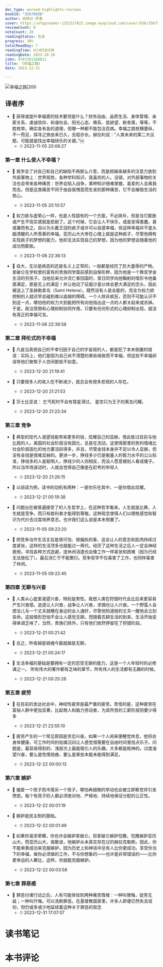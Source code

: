 ```yaml
---
doc_type: weread-highlights-reviews
bookId: "35679936"
author: 伯特兰·罗素
cover: https://wfqqreader-1252317822.image.myqcloud.com/cover/936/35679936/t7_35679936.jpg
reviewCount: 0
noteCount: 20
readingStatus: 在读
progress: 38%
totalReadDay: 7
readingTime: 0小时50分钟
readingDate: 2023-10-26
isbn: 9787201168821
title: 《幸福之路》
date: 2023-12-31

---
```


![ 幸福之路|200](https://wfqqreader-1252317822.image.myqcloud.com/cover/936/35679936/t7_35679936.jpg)


## 译者序


- 📌 获得或提升幸福感的技术要领是什么？财务自由、品质生活、身体管理、亲密关系、虔诚信仰、和谐社会、阳光心态、佛系、低欲望、断舍离，等等，不胜枚举。确实各有各的道理，但哪一种都不能包治百病。幸福之路枝横蔓纵，不一而足，探寻之旅由来已久，去程亦长。赫拉利说：“人类未来的第二大议题，可能就是找出幸福快乐的关键。”￼ 
    - ⏱ 2023-11-05 20:08:27 
### 第一章 什么使人不幸福？


- 📌 我学会了对自己和自己的缺陷不再那么介意，而是把越来越多的注意力放到外部事物上：世界局势，各种学科知识，我喜欢的人。没错，对外部事物的关注也会带来各种痛苦：世界会陷入战争，某种知识很难掌握，喜爱的人会离我而去。但是这类痛苦不同于由自我憎恶而生发的那种痛苦，它不会摧毁生活的核心。 
    - ⏱ 2023-11-05 20:10:57 

- 📌 权力欲与虚荣心一样，也是人性固有的一个方面，不必排斥，但是当它膨胀或产生不现实感就是悲剧了。这个时候，它会让人不快乐，或是变得愚蠢，甚或兼而有之。自以为头戴王冠的疯子或许可以自感幸福，但这种幸福并不是头脑清醒的人所羡慕的幸福。亚历山大大帝在心理上就是这种疯子，尽管他拥有实现疯子的梦想的能力，他却无法实现自己的梦想，因为他的梦想会随着他的成功而膨胀。 
    - ⏱ 2023-11-06 22:36:13 

- 📌 自大，无论是病态的还是名义上正常的，一般都是经历了巨大羞辱的产物。拿破仑在学校里的富有的贵族同学面前感到自惭形秽，因为他是一个靠奖学金生活的穷孩子。当他后来允许流亡者回国时，昔日同学向他鞠躬的情形令他备感满足，那是无上的满足！并让他动了征服沙皇以体会更大满足的念头，因此被送上了圣赫勒拿岛（Saint Helena）。既然没有人是全能的，完全为权力欲控制的人就迟早会碰到难以逾越的障碍。一个人除非疯狂，否则不可能认识不到这一点，哪怕他的权力大到能把所有向他指出这一点的人都关起来或杀掉。于是，政治受限和心理抑制协同作用，只要有任何形式的心理抑制出现，就没有真正的幸福可言。 
    - ⏱ 2023-11-06 22:38:58 
### 第二章 拜伦式的不幸福


- 📌 凡是当真把自己的不幸归因于自己的宇宙观的人，都是犯了本末倒置的错误：实际上，他们是因为自己尚不清楚的某些缘故而不幸福，但这些不幸福却误导他们聚焦于人世间那些不如意。 
    - ⏱ 2023-12-20 21:19:41 

- 📌 只要很多人的收入在不断减少，就总会有很多悲观的人存在。 
    - ⏱ 2023-12-20 21:21:53 

- 📌 莎士比亚说：
乞丐死时不会有彗星滑过，
星空只为王子的离去闪耀。 
    - ⏱ 2023-12-20 21:23:34 
### 第三章 竞争


- 📌 典型的现代人渴望钱能带来更多的钱，炫耀自己的显赫，借此胜过目前与他比肩的人。美国的社会阶层没有固化，总是在流动，这使得那里的势利情绪比社会阶层固化的地方要活跃得多，并且，尽管金钱本身并不足以令人显赫，但没有金钱是很难显赫的。更进一步，挣钱多少已是衡量人的智力水平的公认标准，挣钱多的人是聪明人，挣钱少的人则相反，而没人愿意被别人看成傻子。所以当市场波动时，人就会觉得自己像是在赶考的年轻人 
    - ⏱ 2023-12-20 21:26:15 

- 📌 以阅读为例，读书的动机有两种：一是你乐在其中，一是你借此炫耀。 
    - ⏱ 2023-12-21 00:19:38 

- 📌 问题出在被普遍接受了的人生哲学上，在这种哲学看来，人生就是比赛，人生就是竞争，而只有胜利者才能得到尊敬。这种观念使得人们以牺牲感觉和智识为代价去过度培养意志。也许我们这么说是本末倒置了。 
    - ⏱ 2023-11-05 09:23:20 

- 📌 把竞争当作生活主旨是很可怕、很偏执的事，这会让人的意志和肌肉持续过度紧张，这样的生活顶多也就能过一两代。经历了这种生活之后人一定会神经衰弱，寻找各种方式逃避，连休闲消遣也会像工作一样紧张和困难（因为已经无法放松了）。最后消亡于不能繁衍。竞争哲学不仅毒害了工作，也同样毒害了休闲。 
    - ⏱ 2023-11-05 09:22:45 
### 第四章 无聊与兴奋


- 📌 人类从心底里渴望兴奋，特别是男性。我想人类在狩猎时代会比后来更容易产生兴奋感。追逐让人兴奋，战争让人兴奋，求偶也让人兴奋。一个野蛮人会想法儿与一个丈夫就睡在身边的女人通奸，尽管他知道她的丈夫一醒他会立刻丧命。这般情形恐怕不会让人感觉无聊。而随着农耕生活的到来，生活开始变得单调乏味了，当然，贵族们除外，只有他们依然停留在了狩猎阶段。 
    - ⏱ 2023-12-21 00:21:42 

- 📌 总之，昨夜越是销魂今晨就越是无聊。 
    - ⏱ 2023-12-21 00:24:17 

- 📌 生活幸福的基础是要拥有一定的忍受无聊的能力，这是一个人年轻时的必修课之一。
所有伟大的著作都有乏味的章节，所有伟人的生活都有无趣的时候。 
    - ⏱ 2023-12-21 00:25:28 
### 第五章 疲劳


- 📌 在目前的发达社会中，神经性疲劳是最严重的疲劳。奇怪的是，这种疲劳在富裕人群中更加显著，比起商人和脑力劳动者，为其所苦的工薪阶层则要少得多 
    - ⏱ 2023-12-21 23:55:10 

- 📌 疲劳产生的一个常见原因是贪恋兴奋。如果一个人闲来便睡觉休息，他将会身体健康，可工作时间的枯燥沉闷让人感觉很需要在自由时间里找点乐子。问题是，最容易得到的、浅层次上最能吸引人的乐趣，大多都是耗神的。过度渴望兴奋，要么是性情扭曲，要么是某些本能未能得到满足。 
    - ⏱ 2023-12-22 00:00:13 
### 第六章 嫉妒


- 📌 偏爱一个孩子而冷落另一个孩子，哪怕再细微的举动也会被立即察觉并引发愤怒。每个有孩子的人都必须绝对地、严格地、持续地保证分配的公正性。 
    - ⏱ 2023-12-22 00:01:19 

- 📌 嫉妒是民主制的基础。 
    - ⏱ 2023-12-22 00:01:49 

- 📌 如果你渴求荣耀，你也许会嫉妒拿破仑。但拿破仑嫉妒恺撒，恺撒嫉妒亚历山大，而亚历山大，我敢说，他嫉妒从未真实存在过的赫拉克勒斯。因此，你不能单靠成功来克服嫉妒，因为历史上和神话中总有人比你更成功。享受你当下的幸福，做你必须做的工作，不与你想象的——也许是非常错误的——比你更幸运的人攀比，这样，你就能克服嫉妒。 
    - ⏱ 2023-12-22 00:03:58 
### 第七章 罪恶感


- 📌 罪恶付诸行动之后，人有可能体验到两种痛苦情绪：一种叫懊悔，徒劳无益；一种叫忏悔，可以洗刷罪恶。在基督教国家里，许多人即便已然失去信仰，但仍或多或少地延续着这种关于罪恶的观念 
    - ⏱ 2023-12-31 17:07:07 

# 读书笔记


# 本书评论
